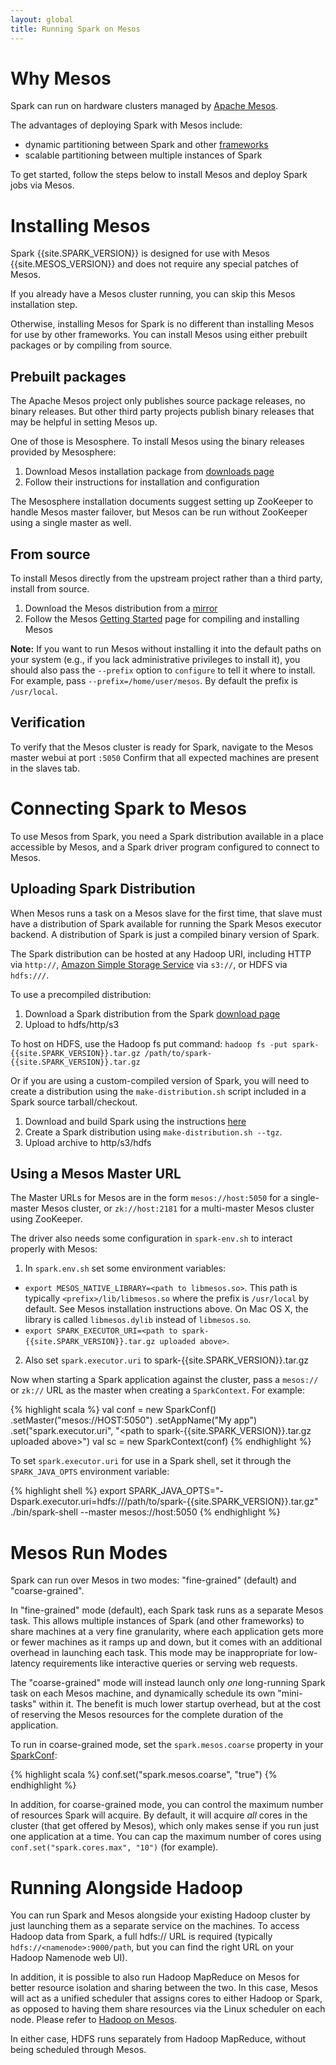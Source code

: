 ```yaml
---
layout: global
title: Running Spark on Mesos
---
```


# Why Mesos

Spark can run on hardware clusters managed by [Apache Mesos](http://mesos.apache.org/).

The advantages of deploying Spark with Mesos include:
- dynamic partitioning between Spark and other
  [frameworks](https://mesos.apache.org/documentation/latest/mesos-frameworks/)
- scalable partitioning between multiple instances of Spark

To get started, follow the steps below to install Mesos and deploy Spark jobs via Mesos.


# Installing Mesos

Spark {{site.SPARK_VERSION}} is designed for use with Mesos {{site.MESOS_VERSION}} and does not
require any special patches of Mesos.

If you already have a Mesos cluster running, you can skip this Mesos installation step.

Otherwise, installing Mesos for Spark is no different than installing Mesos for use by other
frameworks.  You can install Mesos using either prebuilt packages or by compiling from source.

## Prebuilt packages

The Apache Mesos project only publishes source package releases, no binary releases.  But other
third party projects publish binary releases that may be helpful in setting Mesos up.

One of those is Mesosphere.  To install Mesos using the binary releases provided by Mesosphere:

1. Download Mesos installation package from [downloads page](http://mesosphere.io/downloads/)
2. Follow their instructions for installation and configuration

The Mesosphere installation documents suggest setting up ZooKeeper to handle Mesos master failover,
but Mesos can be run without ZooKeeper using a single master as well.

## From source

To install Mesos directly from the upstream project rather than a third party, install from source.

1. Download the Mesos distribution from a [mirror](http://www.apache.org/dyn/closer.cgi/mesos/{{site.MESOS_VERSION}}/)
2. Follow the Mesos [Getting Started](http://mesos.apache.org/gettingstarted) page for compiling and installing Mesos

**Note:** If you want to run Mesos without installing it into the default paths on your system
(e.g., if you lack administrative privileges to install it), you should also pass the
`--prefix` option to `configure` to tell it where to install. For example, pass
`--prefix=/home/user/mesos`. By default the prefix is `/usr/local`.

## Verification

To verify that the Mesos cluster is ready for Spark, navigate to the Mesos master webui at port
`:5050`  Confirm that all expected machines are present in the slaves tab.


# Connecting Spark to Mesos

To use Mesos from Spark, you need a Spark distribution available in a place accessible by Mesos, and
a Spark driver program configured to connect to Mesos.

## Uploading Spark Distribution

When Mesos runs a task on a Mesos slave for the first time, that slave must have a distribution of
Spark available for running the Spark Mesos executor backend.  A distribution of Spark is just a
compiled binary version of Spark.

The Spark distribution can be hosted at any Hadoop URI, including HTTP via `http://`, [Amazon Simple
Storage Service](http://aws.amazon.com/s3) via `s3://`, or HDFS via `hdfs:///`.

To use a precompiled distribution:

1. Download a Spark distribution from the Spark [download page](https://spark.apache.org/downloads.html)  
2. Upload to hdfs/http/s3

To host on HDFS, use the Hadoop fs put command: `hadoop fs -put spark-{{site.SPARK_VERSION}}.tar.gz
/path/to/spark-{{site.SPARK_VERSION}}.tar.gz`


Or if you are using a custom-compiled version of Spark, you will need to create a distribution using
the `make-distribution.sh` script included in a Spark source tarball/checkout.

1. Download and build Spark using the instructions [here](index.html)
2. Create a Spark distribution using `make-distribution.sh --tgz`.
3. Upload archive to http/s3/hdfs


## Using a Mesos Master URL

The Master URLs for Mesos are in the form `mesos://host:5050` for a single-master Mesos
cluster, or `zk://host:2181` for a multi-master Mesos cluster using ZooKeeper.

The driver also needs some configuration in `spark-env.sh` to interact properly with Mesos:

1. In `spark.env.sh` set some environment variables:
 * `export MESOS_NATIVE_LIBRARY=<path to libmesos.so>`. This path is typically
   `<prefix>/lib/libmesos.so` where the prefix is `/usr/local` by default. See Mesos installation
   instructions above. On Mac OS X, the library is called `libmesos.dylib` instead of
   `libmesos.so`.
 * `export SPARK_EXECUTOR_URI=<path to spark-{{site.SPARK_VERSION}}.tar.gz uploaded above>`.
2. Also set `spark.executor.uri` to spark-{{site.SPARK_VERSION}}.tar.gz

Now when starting a Spark application against the cluster, pass a `mesos://`
or `zk://` URL as the master when creating a `SparkContext`. For example:

{% highlight scala %}
val conf = new SparkConf()
  .setMaster("mesos://HOST:5050")
  .setAppName("My app")
  .set("spark.executor.uri", "<path to spark-{{site.SPARK_VERSION}}.tar.gz uploaded above>")
val sc = new SparkContext(conf)
{% endhighlight %}

To set `spark.executor.uri` for use in a Spark shell, set it through the
`SPARK_JAVA_OPTS` environment variable:

{% highlight shell %}
export SPARK_JAVA_OPTS="-Dspark.executor.uri=hdfs:///path/to/spark-{{site.SPARK_VERSION}}.tar.gz"
./bin/spark-shell --master mesos://host:5050
{% endhighlight %}


# Mesos Run Modes

Spark can run over Mesos in two modes: "fine-grained" (default) and "coarse-grained".

In "fine-grained" mode (default), each Spark task runs as a separate Mesos task. This allows
multiple instances of Spark (and other frameworks) to share machines at a very fine granularity,
where each application gets more or fewer machines as it ramps up and down, but it comes with an
additional overhead in launching each task. This mode may be inappropriate for low-latency
requirements like interactive queries or serving web requests.

The "coarse-grained" mode will instead launch only *one* long-running Spark task on each Mesos
machine, and dynamically schedule its own "mini-tasks" within it. The benefit is much lower startup
overhead, but at the cost of reserving the Mesos resources for the complete duration of the
application.

To run in coarse-grained mode, set the `spark.mesos.coarse` property in your [SparkConf](configuration.html#spark-properties):

{% highlight scala %}
conf.set("spark.mesos.coarse", "true")
{% endhighlight %}

In addition, for coarse-grained mode, you can control the maximum number of resources Spark will acquire. By default,
it will acquire *all* cores in the cluster (that get offered by Mesos), which only makes sense if you run just one
application at a time. You can cap the maximum number of cores using `conf.set("spark.cores.max", "10")` (for example).


# Running Alongside Hadoop

You can run Spark and Mesos alongside your existing Hadoop cluster by just launching them as a
separate service on the machines. To access Hadoop data from Spark, a full hdfs:// URL is required
(typically `hdfs://<namenode>:9000/path`, but you can find the right URL on your Hadoop Namenode web
UI).

In addition, it is possible to also run Hadoop MapReduce on Mesos for better resource isolation and
sharing between the two. In this case, Mesos will act as a unified scheduler that assigns cores to
either Hadoop or Spark, as opposed to having them share resources via the Linux scheduler on each
node. Please refer to [Hadoop on Mesos](https://github.com/mesos/hadoop).

In either case, HDFS runs separately from Hadoop MapReduce, without being scheduled through Mesos.
